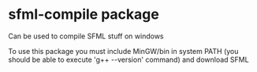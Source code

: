 # sfml-compile package

Can be used to compile SFML stuff on windows

To use this package you must include MinGW/bin in system PATH (you should be able to execute 'g++ --version' command) and download SFML
